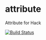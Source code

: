 attribute
====================

Attribute for Hack

[![Build Status](https://travis-ci.org/holyshared/attribute.svg?branch=master)](https://travis-ci.org/holyshared/attribute)

